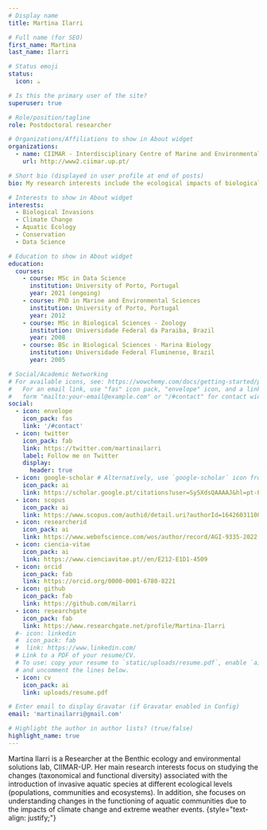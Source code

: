 ```yaml
---
# Display name
title: Martina Ilarri

# Full name (for SEO)
first_name: Martina
last_name: Ilarri

# Status emoji
status:
  icon: ☕️

# Is this the primary user of the site?
superuser: true

# Role/position/tagline
role: Postdoctoral researcher

# Organizations/Affiliations to show in About widget
organizations:
  - name: CIIMAR - Interdisciplinary Centre of Marine and Environmental Research of the University of Porto
    url: http://www2.ciimar.up.pt/

# Short bio (displayed in user profile at end of posts)
bio: My research interests include the ecological impacts of biological invasions in a changing climate.

# Interests to show in About widget
interests:
  - Biological Invasions
  - Climate Change
  - Aquatic Ecology
  - Conservation
  - Data Science

# Education to show in About widget
education:
  courses:
    - course: MSc in Data Science 
      institution: University of Porto, Portugal
      year: 2021 (ongoing)
    - course: PhD in Marine and Environmental Sciences
      institution: University of Porto, Portugal
      year: 2012
    - course: MSc in Biological Sciences - Zoology
      institution: Universidade Federal da Paraiba, Brazil
      year: 2008
    - course: BSc in Biological Sciences - Marina Biology
      institution: Universidade Federal Fluminense, Brazil
      year: 2005

# Social/Academic Networking
# For available icons, see: https://wowchemy.com/docs/getting-started/page-builder/#icons
#   For an email link, use "fas" icon pack, "envelope" icon, and a link in the
#   form "mailto:your-email@example.com" or "/#contact" for contact widget.
social:
  - icon: envelope
    icon_pack: fas
    link: '/#contact'
  - icon: twitter
    icon_pack: fab
    link: https://twitter.com/martinailarri
    label: Follow me on Twitter
    display:
      header: true
  - icon: google-scholar # Alternatively, use `google-scholar` icon from `ai` icon pack
    icon_pack: ai
    link: https://scholar.google.pt/citations?user=Sy5XdsQAAAAJ&hl=pt-PT
  - icon: scopus
    icon_pack: ai
    link: https://www.scopus.com/authid/detail.uri?authorId=16426031100
  - icon: researcherid
    icon_pack: ai
    link: https://www.webofscience.com/wos/author/record/AGI-9335-2022
  - icon: ciencia-vitae
    icon_pack: ai
    link: https://www.cienciavitae.pt//en/E212-E1D1-4509
  - icon: orcid
    icon_pack: fab
    link: https://orcid.org/0000-0001-6780-8221
  - icon: github
    icon_pack: fab
    link: https://github.com/milarri
  - icon: researchgate
    icon_pack: fab
    link: https://www.researchgate.net/profile/Martina-Ilarri
  #- icon: linkedin
  #  icon_pack: fab
  #  link: https://www.linkedin.com/
  # Link to a PDF of your resume/CV.
  # To use: copy your resume to `static/uploads/resume.pdf`, enable `ai` icons in `params.yaml`,
  # and uncomment the lines below.
  - icon: cv
    icon_pack: ai
    link: uploads/resume.pdf

# Enter email to display Gravatar (if Gravatar enabled in Config)
email: 'martinailarri@gmail.com'

# Highlight the author in author lists? (true/false)
highlight_name: true
---
```


Martina Ilarri is a Researcher at the Benthic ecology and environmental solutions lab, CIIMAR-UP. Her main research interests focus on studying the changes (taxonomical and functional diversity) associated with the introduction of invasive aquatic species at different ecological levels (populations, communities and ecosystems). In addition, she focuses on understanding changes in the functioning of aquatic communities due to the impacts of climate change and extreme weather events. 
{style="text-align: justify;"}
